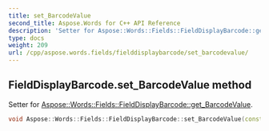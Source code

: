 ```yaml
---
title: set_BarcodeValue
second_title: Aspose.Words for C++ API Reference
description: 'Setter for Aspose::Words::Fields::FieldDisplayBarcode::get_BarcodeValue.'
type: docs
weight: 209
url: /cpp/aspose.words.fields/fielddisplaybarcode/set_barcodevalue/
---
```

## FieldDisplayBarcode.set_BarcodeValue method


Setter for [Aspose::Words::Fields::FieldDisplayBarcode::get_BarcodeValue](../get_barcodevalue/).

```cpp
void Aspose::Words::Fields::FieldDisplayBarcode::set_BarcodeValue(const System::String &value)
```

